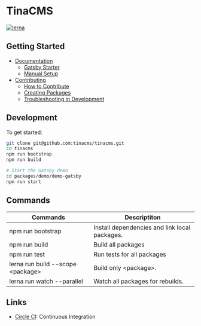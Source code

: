 # TinaCMS

[![lerna](https://img.shields.io/badge/maintained%20with-lerna-cc00ff.svg)](https://lerna.js.org/)

## Getting Started

- [Documentation](./docs/README.md)
  - [Gatsby Starter](./gatsby/starter-setup.md)
  - [Manual Setup](./gatsby/manual-setup.md)
- [Contributing](./CONTRIBUTING.md)
  - [How to Contribute](./CONTRIBUTING.md#How-to-Contribute)
  - [Creating Packages](./CONTRIBUTING.md#Creating-Packages)
  - [Troubleshooting in Development](./CONTRIBUTING.md#Troubleshooting-in-Development)

## Development

To get started:

```bash
git clone git@github.com:tinacms/tinacms.git
cd tinacms
npm run bootstrap
npm run build

# Start the Gatsby demo
cd packages/demo/demo-gatsby
npm run start
```

## Commands

| Commands                           | Descriptiton                                  |
| ---------------------------------- | --------------------------------------------- |
| npm run bootstrap                  | Install dependencies and link local packages. |
| npm run build                      | Build all packages                            |
| npm run test                       | Run tests for all packages                    |
| lerna run build --scope \<package> | Build only \<package>.                        |
| lerna run watch --parallel         | Watch all packages for rebuilds.              |

## Links

- [Circle CI](https://circleci.com/gh/tinacms/tinacms): Continuous Integration

